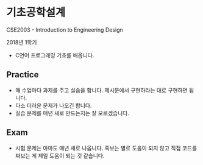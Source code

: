 # 기초공학설계

CSE2003 - Introduction to Engineering Design

2018년 1학기

- C언어 프로그래밍 기초를 배웁니다.



## Practice 

- 매 수업마다 과제를 주고 실습을 합니다. 제시문에서 구현하라는 대로 구현하면 됩니다.
- 다소 더러운 문제가 나오긴 합니다.
- 실습 문제를 매년 새로 만드는지는 잘 모르겠습니다.



## Exam

- 시험 문제는 아마도 매년 새로 나옵니다. 족보는 별로 도움이 되지 않고 직접 코드를 짜보는 게 제일 도움이 되는 것 같습니다.